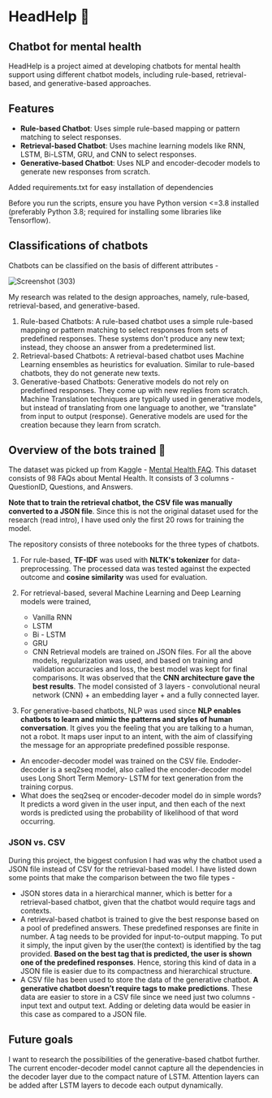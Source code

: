 # HeadHelp 🤝

## Chatbot for mental health
 HeadHelp is a project aimed at developing chatbots for mental health support using different chatbot models, including rule-based, retrieval-based, and generative-based approaches.

## Features
- **Rule-based Chatbot**: Uses simple rule-based mapping or pattern matching to select responses.
- **Retrieval-based Chatbot**: Uses machine learning models like RNN, LSTM, Bi-LSTM, GRU, and CNN to select responses.
- **Generative-based Chatbot**: Uses NLP and encoder-decoder models to generate new responses from scratch.



 Added requirements.txt for easy installation of dependencies 

Before you run the scripts, ensure you have Python version <=3.8 installed (preferably Python 3.8; required for installing some libraries like Tensorflow). 

## Classifications of chatbots 

Chatbots can be classified on the basis of different attributes - 

![Screenshot (303)](https://github.com/aasthakourav20/HeadHelp/assets/148269962/2355d1c5-40fb-4525-8327-90c6ee616622) 

My research was related to the design approaches, namely, rule-based, retrieval-based, and generative-based.

1. Rule-based Chatbots: A rule-based chatbot uses a simple rule-based mapping or pattern matching to select responses from sets of predefined responses. These systems don't produce any new text; instead, they choose an answer from a predetermined list.
2. Retrieval-based Chatbots: A retrieval-based chatbot uses Machine Learning ensembles as heuristics for evaluation. Similar to rule-based chatbots, they do not generate new texts.
3. Generative-based Chatbots: Generative models do not rely on predefined responses. They come up with new replies from scratch. Machine Translation techniques are typically used in generative models, but instead of translating from one language to another, we "translate" from input to output (response). Generative models are used for the creation because they learn from scratch.


## Overview of the bots trained 🚀

The dataset was picked up from Kaggle - [Mental Health FAQ](https://www.kaggle.com/narendrageek/mental-health-faq-for-chatbot). This dataset consists of 98 FAQs about Mental Health. It consists of 3 columns - QuestionID, Questions, and Answers. 

**Note that to train the retrieval chatbot, the CSV file was manually converted to a JSON file**. Since this is not the original dataset used for the research (read intro), I have used only the first 20 rows for training the model.

The repository consists of three notebooks for the three types of chatbots. 

1. For rule-based, **TF-IDF** was used with **NLTK's tokenizer** for data-preprocessing. The processed data was tested against the expected outcome and **cosine similarity** was used for evaluation. 
2. For retrieval-based, several Machine Learning and Deep Learning models were trained, 
   - Vanilla RNN
   - LSTM
   - Bi - LSTM 
   - GRU 
   - CNN
Retrieval models are trained on JSON files. For all the above models, regularization was used, and based on training and validation accuracies and loss, the best model was kept for final comparisons. 
It was observed that the **CNN architecture gave the best results**. The model consisted of 3 layers - convolutional neural network (CNN) + an embedding layer + and a fully connected layer. 

3. For generative-based chatbots, NLP was used since **NLP enables chatbots to learn and mimic the patterns and styles of human conversation**. It gives you the feeling that you are talking to a human, not a robot. It maps user input to an intent, with the aim of classifying the message for an appropriate predefined possible response.
- An encoder-decoder model was trained on the CSV file. Endoder-decoder is a seq2seq model, also called the encoder-decoder model uses Long Short Term Memory- LSTM for text generation from the training corpus.
- What does the seq2seq or encoder-decoder model do in simple words? It predicts a word given in the user input, and then each of the next words is predicted using the probability of likelihood of that word occurring. 
  
### JSON vs. CSV
  
 During this project, the biggest confusion I had was why the chatbot used a JSON file instead of CSV for the retrieval-based model. I have listed down some points that make the comparison between the two file types -
 - JSON stores data in a hierarchical manner, which is better for a retrieval-based chatbot, given that the chatbot would require tags and contexts.
- A retrieval-based chatbot is trained to give the best response based on a pool of predefined answers. These predefined responses are finite in number. A tag needs to be provided for input-to-output mapping. To put it simply, the input given by the user(the context) is identified by the tag provided. **Based on the best tag that is predicted, the user is shown one of the predefined responses**. Hence, storing this kind of data in a JSON file is easier due to its compactness and hierarchical structure.
- A CSV file has been used to store the data of the generative chatbot. **A generative chatbot doesn’t require tags to make predictions**. These data are easier to store in a CSV file since we need just two columns - input text and output text. Adding or deleting data would be easier in this case as compared to a JSON file.

## Future goals

I want to research the possibilities of the generative-based chatbot further. The current encoder-decoder model cannot capture all the dependencies in the decoder layer due to the compact nature of LSTM. Attention layers can be added after LSTM layers to decode each output dynamically. 

